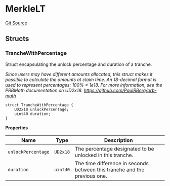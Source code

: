 # MerkleLT

[Git Source](https://github.com/sablier-labs/airdrops/blob/1ad7325bc0401d0ea6d9f30917c49d5367a1180e/src/types/DataTypes.sol)

## Structs

### TrancheWithPercentage

Struct encapsulating the unlock percentage and duration of a tranche.

_Since users may have different amounts allocated, this struct makes it possible to calculate the amounts at claim time.
An 18-decimal format is used to represent percentages: 100% = 1e18. For more information, see the PRBMath documentation
on UD2x18: https://github.com/PaulRBerg/prb-math_

```solidity
struct TrancheWithPercentage {
    UD2x18 unlockPercentage;
    uint40 duration;
}
```

**Properties**

| Name               | Type     | Description                                                               |
| ------------------ | -------- | ------------------------------------------------------------------------- |
| `unlockPercentage` | `UD2x18` | The percentage designated to be unlocked in this tranche.                 |
| `duration`         | `uint40` | The time difference in seconds between this tranche and the previous one. |
